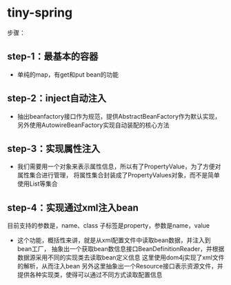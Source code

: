 tiny-spring
=====

步骤：

## step-1：最基本的容器

* 单纯的map，有get和put bean的功能


## step-2：inject自动注入

* 抽出beanfactory接口作为规范，提供AbstractBeanFactory作为默认实现，
另外使用AutowireBeanFactory实现自动装配的核心方法


## step-3：实现属性注入

* 我们需要用一个对象来表示属性信息，所以有了PropertyValue，为了方便对属性集合进行管理，
将属性集合封装成了PropertyValues对象，而不是简单使用List等集合


## step-4：实现通过xml注入bean

目前支持的参数是，name、class
子标签是property，参数是name，value

* 这个功能，概括性来讲，就是从xml配置文件中读取bean数据，并注入到bean工厂，
抽象出一个获取bean数信息接口BeanDefinitionReader，并根据数据源采用不同的实现类去读取bean定义信息
这里使用dom4j实现了xml文件的解析，从而注入bean
另外这里抽象出一个Resource接口表示资源文件，并提供各种实现类，使得可以通过不同方式读取配置信息



